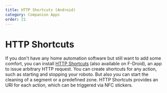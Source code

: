 ```yaml
---
title: HTTP Shortcuts (Android)
category: Companion Apps
order: 21
---
```

# HTTP Shortcuts

If you don't have any home automation software but still want to add some comfort, you can install [HTTP Shortcuts](https://http-shortcuts.rmy.ch/) (also available on F-Droid), an app to issue arbitrary HTTP request.
You can create shortcuts for any action, such as starting and stopping your roboto.
But also you can start the cleaning of a segment or a predefined zone.
HTTP Shortcuts provides an URI for each action, which can be triggered via NFC stickers.
